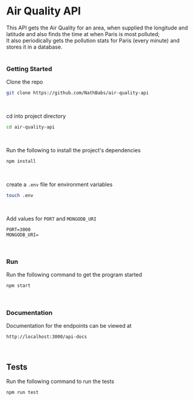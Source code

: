 # Air Quality API

This API gets the Air Quality for an area, when supplied the longitude and latitude and also finds the time at when Paris is most polluted;
<br>
It also periodically gets the pollution stats for Paris (every minute) and stores it in a database.
<br><br>

### Getting Started

Clone the repo <br>

```bash
git clone https://github.com/NathBabs/air-quality-api
```

<br>

cd into project directory

```bash
cd air-quality-api
```

<br>

Run the following to install the project's dependencies

```bash
npm install
```

<br>

create a `.env` file for environment variables

```bash
touch .env
```

<br>

Add values for `PORT` and `MONGODB_URI`

```env
PORT=3000
MONGODB_URI=
```

<br>

### Run

Run the following command to get the program started

```bash
npm start
```
<br>

### Documentation

Documentation for the endpoints can be viewed at 

`http://localhost:3000/api-docs`

<br>

## Tests

Run the following command to run the tests

```bash
npm run test
```
